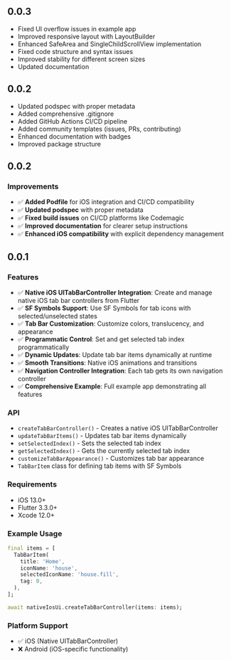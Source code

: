 ## 0.0.3

* Fixed UI overflow issues in example app
* Improved responsive layout with LayoutBuilder
* Enhanced SafeArea and SingleChildScrollView implementation
* Fixed code structure and syntax issues
* Improved stability for different screen sizes
* Updated documentation

## 0.0.2

* Updated podspec with proper metadata
* Added comprehensive .gitignore
* Added GitHub Actions CI/CD pipeline
* Added community templates (issues, PRs, contributing)
* Enhanced documentation with badges
* Improved package structure

## 0.0.2

### Improvements
- ✅ **Added Podfile** for iOS integration and CI/CD compatibility
- ✅ **Updated podspec** with proper metadata
- ✅ **Fixed build issues** on CI/CD platforms like Codemagic
- ✅ **Improved documentation** for clearer setup instructions
- ✅ **Enhanced iOS compatibility** with explicit dependency management

## 0.0.1

### Features
- ✅ **Native iOS UITabBarController Integration**: Create and manage native iOS tab bar controllers from Flutter
- ✅ **SF Symbols Support**: Use SF Symbols for tab icons with selected/unselected states
- ✅ **Tab Bar Customization**: Customize colors, translucency, and appearance
- ✅ **Programmatic Control**: Set and get selected tab index programmatically
- ✅ **Dynamic Updates**: Update tab bar items dynamically at runtime
- ✅ **Smooth Transitions**: Native iOS animations and transitions
- ✅ **Navigation Controller Integration**: Each tab gets its own navigation controller
- ✅ **Comprehensive Example**: Full example app demonstrating all features

### API
- `createTabBarController()` - Creates a native iOS UITabBarController
- `updateTabBarItems()` - Updates tab bar items dynamically
- `setSelectedIndex()` - Sets the selected tab index
- `getSelectedIndex()` - Gets the currently selected tab index
- `customizeTabBarAppearance()` - Customizes tab bar appearance
- `TabBarItem` class for defining tab items with SF Symbols

### Requirements
- iOS 13.0+
- Flutter 3.3.0+
- Xcode 12.0+

### Example Usage
```dart
final items = [
  TabBarItem(
    title: 'Home',
    iconName: 'house',
    selectedIconName: 'house.fill',
    tag: 0,
  ),
];

await nativeIosUi.createTabBarController(items: items);
```

### Platform Support
- ✅ iOS (Native UITabBarController)
- ❌ Android (iOS-specific functionality)

